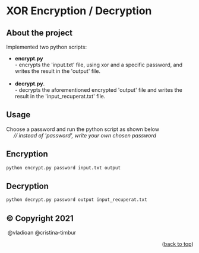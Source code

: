 # XOR Encryption / Decryption 
## About the project
Implemented two python scripts: 
- **encrypt.py**  
             - encrypts the 'input.txt' file, using xor and a specific password, and writes the result in the 'output' file.
            </br>
            </br>
- **decrypt.py**.  
             - decrypts the aforementioned encrypted 'output' file and writes the result in the 'input_recuperat.txt' file.

## Usage

Choose a password and run the python script as shown below    
  *&nbsp;&nbsp;&nbsp;&nbsp; // instead of 'password', write your own chosen password*


## Encryption
```bash
python encrypt.py password input.txt output
```

## Decryption
```bash
python decrypt.py password output input_recuperat.txt
```
## © Copyright 2021
&nbsp;@vladioan @cristina-timbur 
   
<p align="right">(<a href="#top">back to top</a>)</p>
